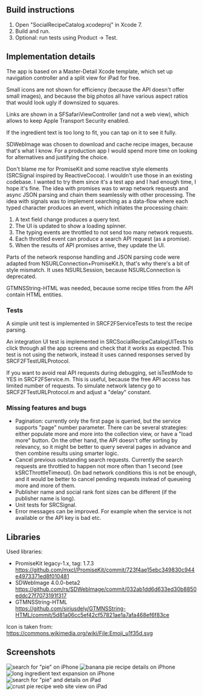 ## Build instructions

1. Open "SocialRecipeCatalog.xcodeproj" in Xcode 7.
1. Build and run.
1. Optional: run tests using Product -> Test.


## Implementation details

The app is based on a Master-Detail Xcode template, which set up navigation controller and a split view for iPad for free.

Small icons are not shown for efficiency (because the API doesn't offer small images), and because the big photos all have various aspect ratios that would look ugly if downsized to squares.

Links are shown in a SFSafariViewController (and not a web view), which allows to keep Apple Transport Security enabled.

If the ingredient text is too long to fit, you can tap on it to see it fully.

SDWebImage was chosen to download and cache recipe images, because that's what I know. For a production app I would spend more time on looking for alternatives and justifying the choice.

Don't blame me for PromiseKit and some reactive style elements (SRCSignal inspired by ReactiveCocoa). I wouldn't use those in an existing codebase. I wanted to try them since it's a test app and I had enough time, I hope it's fine. The idea with promises was to wrap network requests and async JSON parsing and chain them seamlessly with other processing. The idea with signals was to implement searching as a data-flow where each typed character produces an event, which initiates the processing chain:

1. A text field change produces a query text.
1. The UI is updated to show a loading spinner.
1. The typing events are throttled to not send too many network requests.
1. Each throttled event can produce a search API request (as a promise).
1. When the results of API promises arrive, they update the UI.

Parts of the network response handling and JSON parsing code were adapted from NSURLConnection+PromiseKit.h, that's why there's a bit of style mismatch. It uses NSURLSession, because NSURLConnection is deprecated.

GTMNSString-HTML was needed, because some recipe titles from the API contain HTML entities.


### Tests

A simple unit test is implemented in SRCF2FServiceTests to test the recipe parsing.

An integration UI test is implemented in SRCSocialRecipeCatalogUITests to click through all the app screens and check that it works as expected. This test is not using the network, instead it uses canned responses served by SRCF2FTestURLProtocol.

If you want to avoid real API requests during debugging, set isTestMode to YES in SRCF2FService.m. This is useful, because the free API access has limited number of requests. To simulate network latency go to SRCF2FTestURLProtocol.m and adjust a "delay" constant.


### Missing features and bugs

* Pagination: currently only the first page is queried, but the service supports "page" number parameter. There can be several strategies: either populate more and more into the collection view, or have a "load more" button. On the other hand, the API doesn't offer sorting by relevancy, so it might be better to query several pages in advance and then combine results using smarter logic.
* Cancel previous outstanding search requests. Currently the search requests are throttled to happen not more often than 1 second (see kSRCThrottleTimeout). On bad network conditions this is not be enough, and it would be better to cancel pending requests instead of queueing more and more of them.
* Publisher name and social rank font sizes can be different (if the publisher name is long).
* Unit tests for SRCSignal.
* Error messages can be improved. For example when the service is not available or the API key is bad etc.


## Libraries

Used libraries:
* PromiseKit legacy-1.x, tag: 1.7.3  
  https://github.com/mxcl/PromiseKit/commit/723f4ae15ebc349830c944e4973371ed8f010481
* SDWebImage 4.0.0-beta2  
  https://github.com/rs/SDWebImage/commit/032ab1dd6d633ed30b8850eddc27f7073191f317
* GTMNSString-HTML  
  https://github.com/siriusdely/GTMNSString-HTML/commit/5d81a06cc5ef42cf57821ae1a7afa468ef6f83ce

Icon is taken from:
https://commons.wikimedia.org/wiki/File:Emoji_u1f35d.svg


## Screenshots

![search for "pie" on iPhone](screenshots/01_iphone_search_pie.png)
![banana pie recipe details on iPhone](screenshots/02_iphone_banana_pie.png)
![long ingredient text expansion on iPhone](screenshots/03_iphone_long_ingredient.png)
![search for "pie" and details on iPad](screenshots/04_ipad_pie_info.png)
![crust pie recipe web site view on iPad](screenshots/05_ipad_crust_pie_on_site.png)
